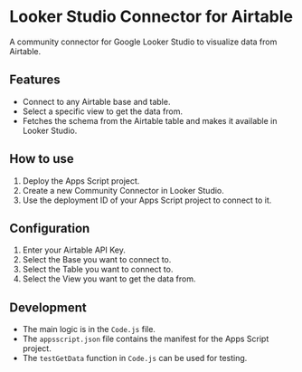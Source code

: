 # Looker Studio Connector for Airtable

A community connector for Google Looker Studio to visualize data from Airtable.

## Features

- Connect to any Airtable base and table.
- Select a specific view to get the data from.
- Fetches the schema from the Airtable table and makes it available in Looker
  Studio.

## How to use

1. Deploy the Apps Script project.
2. Create a new Community Connector in Looker Studio.
3. Use the deployment ID of your Apps Script project to connect to it.

## Configuration

1. Enter your Airtable API Key.
2. Select the Base you want to connect to.
3. Select the Table you want to connect to.
4. Select the View you want to get the data from.

## Development

- The main logic is in the `Code.js` file.
- The `appsscript.json` file contains the manifest for the Apps Script project.
- The `testGetData` function in `Code.js` can be used for testing.
